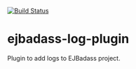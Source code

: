 [![Build Status](https://travis-ci.org/EJBadass/ejbadass-log-plugin.svg?branch=master)](https://travis-ci.org/EJBadass/ejbadass-log-plugin)
# ejbadass-log-plugin
Plugin to add logs to EJBadass project.

